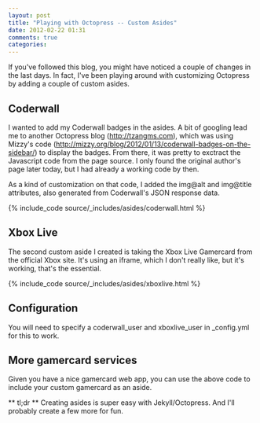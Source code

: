 ```yaml
---
layout: post
title: "Playing with Octopress -- Custom Asides"
date: 2012-02-22 01:31
comments: true
categories: 
---
```


If you've followed this blog, you might have noticed a couple of changes in the last days.
In fact, I've been playing around with customizing Octopress by adding a couple of custom asides.

## Coderwall
I wanted to add my Coderwall badges in the asides. A bit of googling lead me to another Octopress blog (http://tzangms.com), which was using Mizzy's code (http://mizzy.org/blog/2012/01/13/coderwall-badges-on-the-sidebar/) to display the badges. From there, it was pretty to exctract the Javascript code from the page source. I only found the original author's page later today, but I had already a working code by then.

As a kind of customization on that code, I added the img@alt and img@title attributes, also generated from Coderwall's JSON response data.

{% include_code source/_includes/asides/coderwall.html %}

## Xbox Live
The second custom aside I created is taking the Xbox Live Gamercard from the official Xbox site. It's using an iframe, which I don't really like, but it's working, that's the essential.

{% include_code source/_includes/asides/xboxlive.html %}

## Configuration
You will need to specify a coderwall_user and xboxlive_user in _config.yml for this to work.

## More gamercard services
Given you have a nice gamercard web app, you can use the above code to include your custom gamercard as an aside.

** tl;dr **
Creating asides is super easy with Jekyll/Octopress. And I'll probably create a few more for fun.
